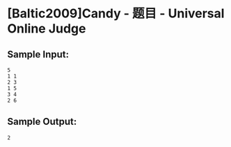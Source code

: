 # [Baltic2009]Candy - 题目 - Universal Online Judge


## Sample Input: 
```
5
1 1
2 3
1 5
3 4
2 6
```

## Sample Output: 
```
2
```
